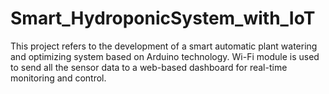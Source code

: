 # Smart_HydroponicSystem_with_IoT
This project refers to the development of a smart automatic plant watering and optimizing system based on Arduino technology. Wi-Fi module is used to send all the sensor data to a web-based dashboard for real-time monitoring and control.

